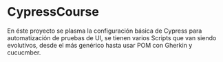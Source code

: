 # CypressCourse
En éste proyecto se plasma la configuración básica de Cypress para automatización de pruebas de UI, se tienen varios Scripts que van siendo evolutivos, desde el más genérico hasta usar POM con Gherkin y cucucmber.
